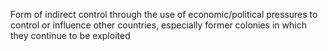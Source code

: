 Form of indirect control through the use of economic/political pressures to control or influence other countries, especially former colonies in which they continue to be exploited